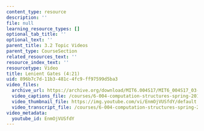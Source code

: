 ```yaml
---
content_type: resource
description: ''
file: null
learning_resource_types: []
optional_tab_title: ''
optional_text: ''
parent_title: 3.2 Topic Videos
parent_type: CourseSection
related_resources_text: ''
resource_index_text: ''
resourcetype: Video
title: Lenient Gates (4:21)
uid: 896b7c7d-11b3-481c-4fc9-ff97599d5ba3
video_files:
  archive_url: https://archive.org/download/MIT6.004S17/MIT6_004S17_03-02-07_300k.mp4
  video_captions_file: /courses/6-004-computation-structures-spring-2017/1218e85be1245f9098ec66b96383aaa6_EnmOjVUSfdY.vtt
  video_thumbnail_file: https://img.youtube.com/vi/EnmOjVUSfdY/default.jpg
  video_transcript_file: /courses/6-004-computation-structures-spring-2017/4255103405debe89f2158f601dfd8a80_EnmOjVUSfdY.pdf
video_metadata:
  youtube_id: EnmOjVUSfdY
---
```

